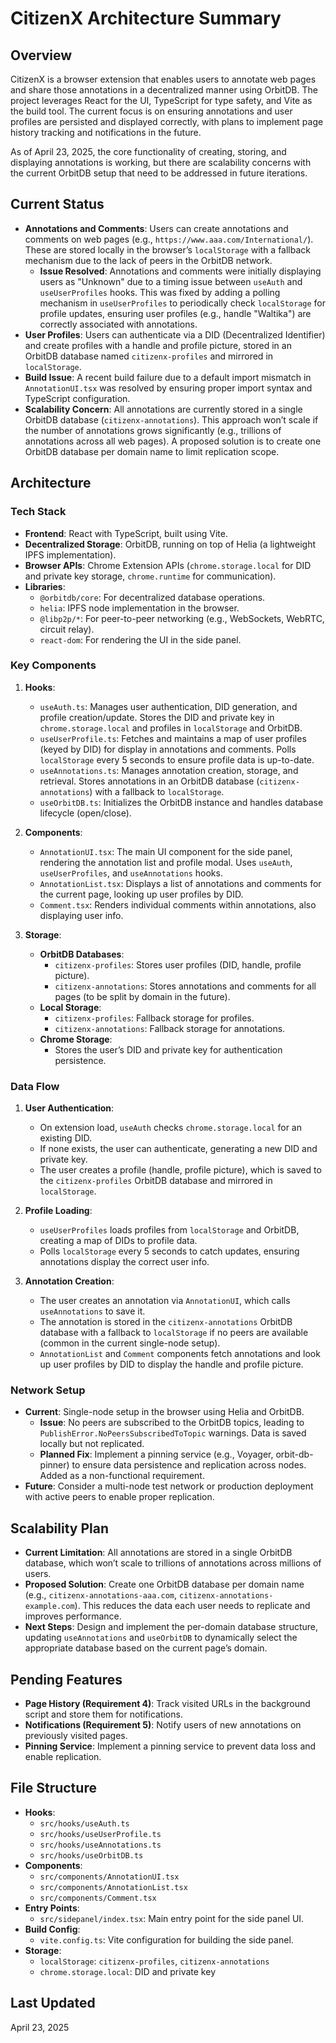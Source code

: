 # CitizenX Architecture Summary

## Overview
CitizenX is a browser extension that enables users to annotate web pages and share those annotations in a decentralized manner using OrbitDB. The project leverages React for the UI, TypeScript for type safety, and Vite as the build tool. The current focus is on ensuring annotations and user profiles are persisted and displayed correctly, with plans to implement page history tracking and notifications in the future.

As of April 23, 2025, the core functionality of creating, storing, and displaying annotations is working, but there are scalability concerns with the current OrbitDB setup that need to be addressed in future iterations.

## Current Status
- **Annotations and Comments**: Users can create annotations and comments on web pages (e.g., `https://www.aaa.com/International/`). These are stored locally in the browser’s `localStorage` with a fallback mechanism due to the lack of peers in the OrbitDB network.
  - **Issue Resolved**: Annotations and comments were initially displaying users as "Unknown" due to a timing issue between `useAuth` and `useUserProfiles` hooks. This was fixed by adding a polling mechanism in `useUserProfiles` to periodically check `localStorage` for profile updates, ensuring user profiles (e.g., handle "Waltika") are correctly associated with annotations.
- **User Profiles**: Users can authenticate via a DID (Decentralized Identifier) and create profiles with a handle and profile picture, stored in an OrbitDB database named `citizenx-profiles` and mirrored in `localStorage`.
- **Build Issue**: A recent build failure due to a default import mismatch in `AnnotationUI.tsx` was resolved by ensuring proper import syntax and TypeScript configuration.
- **Scalability Concern**: All annotations are currently stored in a single OrbitDB database (`citizenx-annotations`). This approach won’t scale if the number of annotations grows significantly (e.g., trillions of annotations across all web pages). A proposed solution is to create one OrbitDB database per domain name to limit replication scope.

## Architecture

### Tech Stack
- **Frontend**: React with TypeScript, built using Vite.
- **Decentralized Storage**: OrbitDB, running on top of Helia (a lightweight IPFS implementation).
- **Browser APIs**: Chrome Extension APIs (`chrome.storage.local` for DID and private key storage, `chrome.runtime` for communication).
- **Libraries**:
  - `@orbitdb/core`: For decentralized database operations.
  - `helia`: IPFS node implementation in the browser.
  - `@libp2p/*`: For peer-to-peer networking (e.g., WebSockets, WebRTC, circuit relay).
  - `react-dom`: For rendering the UI in the side panel.

### Key Components
1. **Hooks**:
   - `useAuth.ts`: Manages user authentication, DID generation, and profile creation/update. Stores the DID and private key in `chrome.storage.local` and profiles in `localStorage` and OrbitDB.
   - `useUserProfile.ts`: Fetches and maintains a map of user profiles (keyed by DID) for display in annotations and comments. Polls `localStorage` every 5 seconds to ensure profile data is up-to-date.
   - `useAnnotations.ts`: Manages annotation creation, storage, and retrieval. Stores annotations in an OrbitDB database (`citizenx-annotations`) with a fallback to `localStorage`.
   - `useOrbitDB.ts`: Initializes the OrbitDB instance and handles database lifecycle (open/close).

2. **Components**:
   - `AnnotationUI.tsx`: The main UI component for the side panel, rendering the annotation list and profile modal. Uses `useAuth`, `useUserProfiles`, and `useAnnotations` hooks.
   - `AnnotationList.tsx`: Displays a list of annotations and comments for the current page, looking up user profiles by DID.
   - `Comment.tsx`: Renders individual comments within annotations, also displaying user info.

3. **Storage**:
   - **OrbitDB Databases**:
     - `citizenx-profiles`: Stores user profiles (DID, handle, profile picture).
     - `citizenx-annotations`: Stores annotations and comments for all pages (to be split by domain in the future).
   - **Local Storage**:
     - `citizenx-profiles`: Fallback storage for profiles.
     - `citizenx-annotations`: Fallback storage for annotations.
   - **Chrome Storage**:
     - Stores the user’s DID and private key for authentication persistence.

### Data Flow
1. **User Authentication**:
   - On extension load, `useAuth` checks `chrome.storage.local` for an existing DID.
   - If none exists, the user can authenticate, generating a new DID and private key.
   - The user creates a profile (handle, profile picture), which is saved to the `citizenx-profiles` OrbitDB database and mirrored in `localStorage`.

2. **Profile Loading**:
   - `useUserProfiles` loads profiles from `localStorage` and OrbitDB, creating a map of DIDs to profile data.
   - Polls `localStorage` every 5 seconds to catch updates, ensuring annotations display the correct user info.

3. **Annotation Creation**:
   - The user creates an annotation via `AnnotationUI`, which calls `useAnnotations` to save it.
   - The annotation is stored in the `citizenx-annotations` OrbitDB database with a fallback to `localStorage` if no peers are available (common in the current single-node setup).
   - `AnnotationList` and `Comment` components fetch annotations and look up user profiles by DID to display the handle and profile picture.

### Network Setup
- **Current**: Single-node setup in the browser using Helia and OrbitDB.
  - **Issue**: No peers are subscribed to the OrbitDB topics, leading to `PublishError.NoPeersSubscribedToTopic` warnings. Data is saved locally but not replicated.
  - **Planned Fix**: Implement a pinning service (e.g., Voyager, orbit-db-pinner) to ensure data persistence and replication across nodes. Added as a non-functional requirement.
- **Future**: Consider a multi-node test network or production deployment with active peers to enable proper replication.

## Scalability Plan
- **Current Limitation**: All annotations are stored in a single OrbitDB database, which won’t scale to trillions of annotations across millions of users.
- **Proposed Solution**: Create one OrbitDB database per domain name (e.g., `citizenx-annotations-aaa.com`, `citizenx-annotations-example.com`). This reduces the data each user needs to replicate and improves performance.
- **Next Steps**: Design and implement the per-domain database structure, updating `useAnnotations` and `useOrbitDB` to dynamically select the appropriate database based on the current page’s domain.

## Pending Features
- **Page History (Requirement 4)**: Track visited URLs in the background script and store them for notifications.
- **Notifications (Requirement 5)**: Notify users of new annotations on previously visited pages.
- **Pinning Service**: Implement a pinning service to prevent data loss and enable replication.

## File Structure
- **Hooks**:
  - `src/hooks/useAuth.ts`
  - `src/hooks/useUserProfile.ts`
  - `src/hooks/useAnnotations.ts`
  - `src/hooks/useOrbitDB.ts`
- **Components**:
  - `src/components/AnnotationUI.tsx`
  - `src/components/AnnotationList.tsx`
  - `src/components/Comment.tsx`
- **Entry Points**:
  - `src/sidepanel/index.tsx`: Main entry point for the side panel UI.
- **Build Config**:
  - `vite.config.ts`: Vite configuration for building the side panel.
- **Storage**:
  - `localStorage`: `citizenx-profiles`, `citizenx-annotations`
  - `chrome.storage.local`: DID and private key

## Last Updated
April 23, 2025